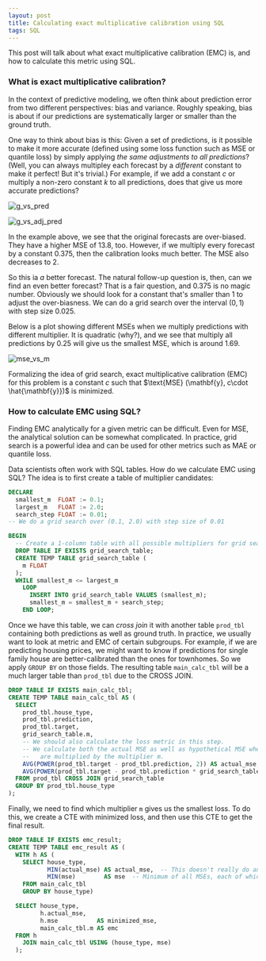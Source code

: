 ```yaml
---
layout: post
title: Calculating exact multiplicative calibration using SQL
tags: SQL
---
```


This post will talk about what exact multiplicative calibration (EMC) is, and how to calculate this metric using SQL.

### What is exact multiplicative calibration?

In the context of predictive modeling, we often think about prediction error from two different perspectives: bias and variance. Roughly speaking, bias is about if our predictions are systematically larger or smaller than the ground truth.

One way to think about bias is this: Given a set of predictions, is it possible to make it more accurate (defined using some loss function such as MSE or quantile loss) by simply applying _the same adjustments to all predictions_? (Well, you can always multipley each forecast by a _different_ constant to make it perfect! But it's trivial.) For example, if we add a constant $c$ or multiply a non-zero constant $k$ to all predictions, does that give us more accurate predictions?

![g_vs_pred]({{site.baseurl}}/assets/g_vs_pred.png)

![g_vs_adj_pred]({{site.baseurl}}/assets/g_vs_adj_pred.png)

In the example above, we see that the original forecasts are over-biased. They have a higher MSE of $13.8$, too. However, if we multiply every forecast by a constant $0.375$, then the calibration looks much better. The MSE also decreases to $2$.

So this ia _a_ better forecast. The natural follow-up question is, then, can we find an even better forecast? That is a fair question, and $0.375$ is no magic number. Obviously we should look for a constant that's smaller than 1 to adjust the over-biasness. We can do a grid search over the interval $(0, 1)$ with step size $0.025$.

Below is a plot showing different MSEs when we multiply predictions with different multiplier. It is quadratic (why?), and we see that multiply all predictions by $0.25$ will give us the smallest MSE, which is around $1.69$.

![mse_vs_m]({{site.baseurl}}/assets/mse_vs_m.png)

Formalizing the idea of grid search, exact multiplicative calibration (EMC) for this problem is a constant $c$ such that $\text{MSE} (\mathbf{y}, c\cdot \hat{\mathbf{y}})$ is minimized.

### How to calculate EMC using SQL?

Finding EMC analytically for a given metric can be difficult. Even for MSE, the analytical solution can be somewhat complicated. In practice, grid search is a powerful idea and can be used for other metrics such as MAE or quantile loss.

Data scientists often work with SQL tables. How do we calculate EMC using SQL? The idea is to first create a table of multiplier candidates:

```SQL
DECLARE
  smallest_m  FLOAT := 0.1;
  largest_m   FLOAT := 2.0;
  search_step FLOAT := 0.01;
-- We do a grid search over (0.1, 2.0) with step size of 0.01

BEGIN
  -- Create a 1-column table with all possible multipliers for grid search.
  DROP TABLE IF EXISTS grid_search_table;
  CREATE TEMP TABLE grid_search_table (
    m FLOAT
  );
  WHILE smallest_m <= largest_m
    LOOP
      INSERT INTO grid_search_table VALUES (smallest_m);
      smallest_m = smallest_m + search_step;
    END LOOP;
```

Once we have this table, we can _cross join_ it with another table `prod_tbl` containing both predictions as well as ground truth. In practice, we usually want to look at metric and EMC of certain subgroups. For example, if we are predicting housing prices, we might want to know if predictions for single family house are better-calibrated than the ones for townhomes. So we apply `GROUP BY` on those fields. The resulting table `main_calc_tbl` will be a much larger table than `prod_tbl` due to the CROSS JOIN.

```SQL
DROP TABLE IF EXISTS main_calc_tbl;
CREATE TEMP TABLE main_calc_tbl AS (
  SELECT
    prod_tbl.house_type,
    prod_tbl.prediction,
    prod_tbl.target,
    grid_search_table.m,
    -- We should also calculate the loss metric in this step.
    -- We calculate both the actual MSE as well as hypothetical MSE when predictions
    --   are multiplied by the multiplier m.
    AVG(POWER(prod_tbl.target - prod_tbl.prediction, 2)) AS actual_mse,
    AVG(POWER(prod_tbl.target - prod_tbl.prediction * grid_search_table.m, 2)) AS mse,
  FROM prod_tbl CROSS JOIN grid_search_table
  GROUP BY prod_tbl.house_type
);
```

Finally, we need to find which multiplier `m` gives us the smallest loss. To do this, we create a CTE with minimized loss, and then use this CTE to get the final result.

```SQL
DROP TABLE IF EXISTS emc_result;
CREATE TEMP TABLE emc_result AS (
  WITH h AS (
    SELECT house_type,
           MIN(actual_mse) AS actual_mse,  -- This doesn't really do anything, just keeping the actual MSE.
           MIN(mse)        AS mse  -- Minimum of all MSEs, each of which is based on a different multiplier.
    FROM main_calc_tbl
    GROUP BY house_type)

  SELECT house_type,
         h.actual_mse,
         h.mse           AS minimized_mse,
         main_calc_tbl.m AS emc
  FROM h
    JOIN main_calc_tbl USING (house_type, mse)
  );
```
